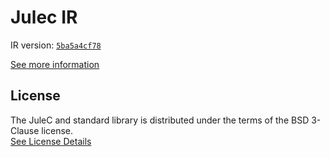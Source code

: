 # Julec IR

IR version: [`5ba5a4cf78`](https://github.com/julelang/jule/tree/5ba5a4cf785cdf5b4d2021c111a9256937367d26)

[See more information](https://manual.jule.dev/getting-started/install-from-source/compile-from-ir.html)

## License

The JuleC and standard library is distributed under the terms of the BSD 3-Clause license. \
[See License Details](./LICENSE)
